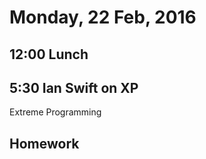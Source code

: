 Monday, 22 Feb, 2016
====================

12:00 Lunch
-----------

5:30 Ian Swift on XP
--------------------

Extreme Programming

Homework
--------
